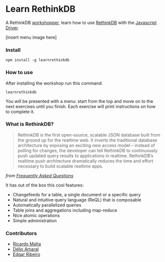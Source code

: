 # Learn RethinkDB

A RethinkDB [workshopper](https://github.com/workshopper/workshopper), learn
how to use [RethinkDB](https://rethinkdb.com) with the
[Javascript Driver](https://github.com/rethinkdb/rethinkdb/tree/next/drivers/javascript).

[insert menu image here]

### Install

```
npm install -g learnrethinkdb
```

### How to use

After installing the workshop run this command:

```
learnrethinkdb
```

You will be presented with a menu: start from the top and move on to the next
 exercises until you finish. Each exercise will print instructions on how to
 complete it.

### What is RethinkDB?

> RethinkDB is the first open-source, scalable JSON database built from the
> ground up for the realtime web. It inverts the traditional database architecture
> by exposing an exciting new access model – instead of polling for changes,
> the developer can tell RethinkDB to continuously push updated query results
> to applications in realtime. RethinkDB’s realtime push architecture
> dramatically reduces the time and effort necessary to build scalable realtime
> apps.

_from [Frequently Asked Questions](https://www.rethinkdb.com/faq/)_

It has out of the box this cool features:

- Changefeeds for a table, a single document or a specific query
- Natural and intuitive query language (ReQL) that is composable
- Automatically parallelized queries
- Table joins and aggregations including map-reduce
- Nice atomic operations
- Simple administration


### Contributors

- [Ricardo Malta](https://github.com/ricmalta)
- [Délio Amaral](https://github.com/a31859)
- [Edgar Ribeiro](https://github.com/efmr)
